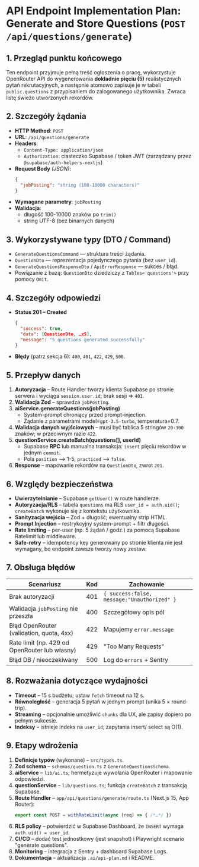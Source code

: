 # API Endpoint Implementation Plan: Generate and Store Questions (`POST /api/questions/generate`)

## 1. Przegląd punktu końcowego
Ten endpoint przyjmuje pełną treść ogłoszenia o pracę, wykorzystuje OpenRouter API do wygenerowania **dokładnie pięciu (5)** realistycznych pytań rekrutacyjnych, a następnie atomowo zapisuje je w tabeli `public.questions` z przypisaniem do zalogowanego użytkownika. Zwraca listę świeżo utworzonych rekordów.

## 2. Szczegóły żądania
* **HTTP Method**: `POST`
* **URL**: `/api/questions/generate`
* **Headers**:
  * `Content-Type: application/json`
  * `Authorization`: ciasteczko Supabase / token JWT (zarządzany przez `@supabase/auth-helpers-nextjs`)
* **Request Body** *(JSON)*:
  ```json
  {
    "jobPosting": "string (100-10000 characters)"
  }
  ```
* **Wymagane parametry**: `jobPosting`
* **Walidacja**:
  * długość 100-10000 znaków po `trim()`
  * string UTF-8 (bez binarnych danych)

## 3. Wykorzystywane typy (DTO / Command)
* `GenerateQuestionsCommand` — struktura treści żądania.
* `QuestionDto` — reprezentacja pojedynczego pytania (bez `user_id`).
* `GenerateQuestionsResponseDto` / `ApiErrorResponse` — sukces / błąd.
* Powiązanie z bazą: `QuestionDto` dziedziczy z `Tables<'questions'>` przy pomocy `Omit`.

## 4. Szczegóły odpowiedzi
* **Status 201 – Created**
  ```json
  {
    "success": true,
    "data": [QuestionDto, …x5],
    "message": "5 questions generated successfully"
  }
  ```
* **Błędy** (patrz sekcja 6): `400`, `401`, `422`, `429`, `500`.

## 5. Przepływ danych
1. **Autoryzacja** – Route Handler tworzy klienta Supabase po stronie serwera i wyciąga `session.user.id`; brak sesji ⇒ `401`.
2. **Walidacja Zod** – sprawdza `jobPosting`.
3. **aiService.generateQuestions(jobPosting)**
   * System-prompt chroniący przed prompt-injection.
   * Żądanie z parametrami model=`gpt-3.5-turbo`, temperatura=0.7.
4. **Walidacja danych wyjściowych** – musi być tablica 5 stringów `20-300` znaków; w przeciwnym razie `422`.
5. **questionService.createBatch(questions[], userId)**
   * Supabase **RPC** lub manualna transakcja: `insert` pięciu rekordów w jednym `commit`.
   * Pola `position` ⟶ 1-5, `practiced` ⟶ `false`.
6. **Response** – mapowanie rekordów na `QuestionDto`, zwrot `201`.

## 6. Względy bezpieczeństwa
* **Uwierzytelnianie** – Supabase `getUser()` w route handlerze.
* **Autoryzacja/RLS** – tabela `questions` ma RLS `user_id = auth.uid()`; `createBatch` wykonuje się z kontekstu użytkownika.
* **Sanityzacja wejścia** – Zod + długość; ewentualny strip HTML.
* **Prompt Injection** – restrykcyjny system-prompt + filtr długości.
* **Rate limiting** – per-user (np. 5 żądań / godz.) za pomocą Supabase Ratelimit lub middleware.
* **Safe-retry** – idempotency key generowany po stronie klienta nie jest wymagany, bo endpoint zawsze tworzy nowy zestaw.

## 7. Obsługa błędów
| Scenariusz | Kod | Zachowanie |
|------------|-----|------------|
| Brak autoryzacji | 401 | `{ success:false, message:"Unauthorized" }` |
| Walidacja `jobPosting` nie przeszła | 400 | Szczegółowy opis pól | 
| Błąd OpenRouter (validation, quota, 4xx) | 422 | Mapujemy `error.message` |
| Rate limit (np. 429 od OpenRouter lub własny) | 429 | "Too Many Requests" |
| Błąd DB / nieoczekiwany | 500 | Log do `errors` + Sentry |

## 8. Rozważania dotyczące wydajności
* **Timeout** – 15 s budżetu; ustaw `fetch` timeout na 12 s.
* **Równoległość** – generacja 5 pytań w jednym prompt (unika 5 × round-trip).
* **Streaming** – opcjonalnie umożliwić `chunks` dla UX, ale zapisy dopiero po pełnym sukcesie.
* **Indeksy** – istnieje indeks na `user_id`; zapytania insert/ select są O(1).

## 9. Etapy wdrożenia
1. **Definicje typów** (wykonane) – `src/types.ts`.
2. **Zod schema** – `schemas/question.ts` z `GenerateQuestionsSchema`.
3. **aiService** – `lib/ai.ts`; hermetyzuje wywołania OpenRouter i mapowanie odpowiedzi.
4. **questionService** – `lib/questions.ts`; funkcja `createBatch` z transakcją Supabase.
5. **Route Handler** – `app/api/questions/generate/route.ts` (Next.js 15, App Router):
   ```ts
   export const POST = withRateLimit(async (req) => { /*…*/ })
   ```
6. **RLS policy** – potwierdzić w Supabase Dashboard, że `INSERT` wymaga `auth.uid() = user_id`.
7. **CI/CD** – dodać test jednostkowy (jest snapshot) i Playwright scenario "generate questions".
8. **Monitoring** – integracja z Sentry + dashboard Supabase Logs.
9. **Dokumentacja** – aktualizacja `.ai/api-plan.md` i README. 